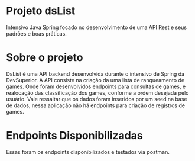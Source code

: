 # Projeto dsList
Intensivo Java Spring focado no desenvolvimento de uma API Rest e seus padrões e boas práticas.

# Sobre o projeto
DsList é uma API backend desenvolvida durante o intensivo de Spring da DevSuperior. A API consiste na criação da uma lista de ranqueamento de games.
Onde foram desenvolvidos endpoints para consultas de games, e realocação das classificação dos games, conforme a ordem desejada pelo usuário. Vale ressaltar que os dados foram inseridos por um seed na base de dados, nessa aplicação não há endpoints para criação de registros de games.

# Endpoints Disponibilizadas

Essas foram os endpoints disponibilizados e testados via postman.



